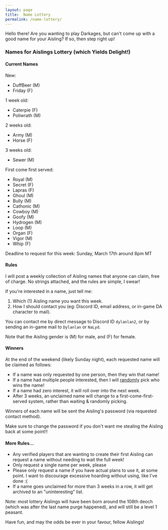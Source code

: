 ```yaml
---
layout: page
title:  Name Lottery
permalink: /name-lottery/
---
```


Hello there! Are you wanting to play Darkages, but can't come up with a good name for your Aisling? If so, then step right up!

### **N**ames for **A**islings **L**ottery (which **Y**ields **D**elight!)

#### Current Names

New:
- DuffBeer (M)
- Friday (F)

1 week old:
- Caterpie (F)
- Poliwrath (M)

2 weeks old:
- Army (M)
- Horse (F)

3 weeks old:
- Sewer (M)

First come first served:
- Royal (M)
- Secret (F)
- Lapras (F)
- Ghoul (M)
- Bully (M)
- Cathonic (M)
- Cowboy (M)
- Goofy (M)
- Hydrogen (M)
- Loop (M)
- Organ (F)
- Vigor (M)
- Whip (F)

Deadline to request for this week: Sunday, March 17th around 8pm MT

#### Rules

I will post a weekly collection of Aisling names that anyone can claim, free of charge. No strings attached, and the rules are simple, I swear!

If you're interested in a name, just tell me:

1. Which (1) Aisling name you want this week.
2. How I should contact you (eg: Discord ID, email address, or in-game DA character to mail).

You can contact me by direct message to Discord ID `dylanlan2`, or by sending an in-game mail to `Dylanlan` or `NaLyd`.

Note that the Aisling gender is (M) for male, and (F) for female.

#### Winners

At the end of the weekend (likely Sunday night), each requested name will be claimed as follows:

- If a name was only requested by one person, then they win that name!
- If a name had multiple people interested, then I will [randomly](https://wheelofnames.com) pick who wins the name!
- If a name had zero interest, it will roll over into the next week.
- After 3 weeks, an unclaimed name will change to a first-come-first-served system, rather than waiting & randomly picking.

Winners of each name will be sent the Aisling's password (via requested contact method).

Make sure to change the password if you don't want me stealing the Aisling back at some point!!

#### More Rules...

- Any verified players that are wanting to create their first Aisling can request a name without needing to wait the full week!
- Only request a single name per week, please
- Please only request a name if you have actual plans to use it, at some point. I want to discourage excessive hoarding without using, like I've done :(
- If a name goes unclaimed for more than 3 weeks in a row, it will get archived to an "uninteresting" list.

Note: most lottery Aislings will have been born around the 108th deoch (which was after the last name purge happened), and will still be a level 1 peasant.

Have fun, and may the odds be ever in your favour, fellow Aislings!
